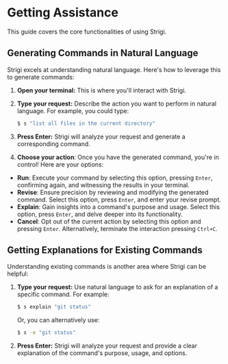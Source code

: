 # Getting Assistance

This guide covers the core functionalities of using Strigi.

## Generating Commands in Natural Language

Strigi excels at understanding natural language. Here's how to leverage this to generate commands:

1. **Open your terminal:** This is where you'll interact with Strigi.
2. **Type your request:** Describe the action you want to perform in natural language. For example, you could type:

   ```bash
   $ s "list all files in the current directory"
   ```

3. **Press Enter:** Strigi will analyze your request and generate a corresponding command.
4. **Choose your action**: Once you have the generated command, you're in control! Here are your options:

  - **Run**: Execute your command by selecting this option, pressing `Enter`, confirming again, and  witnessing the results in your terminal.
  - **Revise**: Ensure precision by reviewing and modifying the generated command. Select this option, press `Enter`, and enter your revise prompt.
  - **Explain**: Gain insights into a command's purpose and usage. Select this option, press `Enter`, and delve deeper into its functionality.
  - **Cancel**: Opt out of the current action by selecting this option and pressing `Enter`. Alternatively, terminate the interaction pressing `Ctrl+C`.

## Getting Explanations for Existing Commands

Understanding existing commands is another area where Strigi can be helpful:

1. **Type your request:**  Use natural language to ask for an explanation of a specific command. For example:

   ```bash
   $ s explain "git status"
   ```

   Or, you can alternatively use:

   ```bash
   $ s -e "git status"
   ```

2. **Press Enter:** Strigi will analyze your request and provide a clear explanation of the command's purpose, usage, and options.
